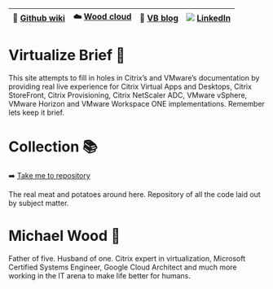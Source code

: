 |:newspaper: [Github wiki](https://github.com/virtualizebrief/home/wiki)|:cloud: [Wood cloud](https://marketplace.woodcloud.one/)|:convenience_store: [VB blog](https://virtualizebrief.woodcloud.one/)|![](https://i.stack.imgur.com/gVE0j.png) [LinkedIn](https://www.linkedin.com/in/michaelcharleswood/)|
|---|---|---|---|

# Virtualize Brief :briefcase:
This site attempts to fill in holes in Citrix’s and VMware’s documentation by providing real live experience for Citrix Virtual Apps and Desktops, Citrix StoreFront, Citrix Provisioning, Citrix NetScaler ADC, VMware vSphere, VMware Horizon and VMware Workspace ONE implementations. Remember lets keep it brief.

# Collection :books:
 :arrow_right: [Take me to repository](https://github.com/virtualizebrief/collection)

The real meat and potatoes around here. Repository of all the code laid out by subject matter.

# Michael Wood :runner:
Father of five. Husband of one. Citrix expert in virtualization, Microsoft Certified Systems Engineer, Google Cloud Architect and much more working in the IT arena to make life better for humans.
